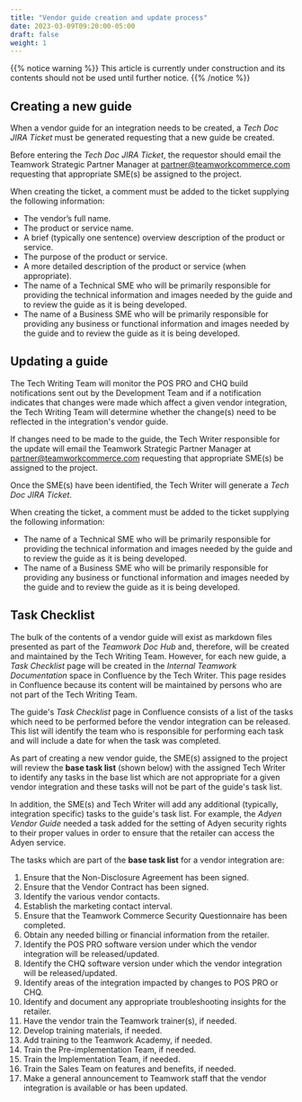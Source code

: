 ```yaml
---
title: "Vendor guide creation and update process"
date: 2023-03-09T09:20:00-05:00
draft: false
weight: 1
---
```

<!-- Weight MUST BE less than 100 -->

{{% notice warning %}}
This article is currently under construction and its contents should not be used until further notice.
{{% /notice %}}

## Creating a new guide

When a vendor guide for an integration needs to be created, a *Tech Doc JIRA Ticket* must be generated requesting that a new guide be created.

Before entering the *Tech Doc JIRA Ticket*, the requestor should email the Teamwork Strategic Partner Manager at partner@teamworkcommerce.com requesting that appropriate SME(s) be assigned to the project.

When creating the ticket, a comment must be added to the ticket supplying the following information:  
- The vendor’s full name.  
- The product or service name.  
- A brief (typically one sentence) overview description of the product or service.  
- The purpose of the product or service.  
- A more detailed description of the product or service (when appropriate).  
- The name of a Technical SME who will be primarily responsible for providing the technical information and images needed by the guide and to review the guide as it is being developed.  
- The name of a Business SME who will be primarily responsible for providing any business or functional information and images needed by the guide and to review the guide as it is being developed.

## Updating a guide

The Tech Writing Team will monitor the POS PRO and CHQ build notifications sent out by the Development Team and if a notification indicates that changes were made which affect a given vendor integration, the Tech Writing Team will determine whether the change(s) need to be reflected in the integration's vendor guide.

If changes need to be made to the guide, the Tech Writer responsible for the update  will email the Teamwork Strategic Partner Manager at partner@teamworkcommerce.com requesting that appropriate SME(s) be assigned to the project.

Once the SME(s) have been identified, the Tech Writer will generate a *Tech Doc JIRA Ticket*.

When creating the ticket, a comment must be added to the ticket supplying the following information:  
- The name of a Technical SME who will be primarily responsible for providing the technical information and images needed by the guide and to review the guide as it is being developed.  
- The name of a Business SME who will be primarily responsible for providing any business or functional information and images needed by the guide and to review the guide as it is being developed.

## Task Checklist

The bulk of the contents of a vendor guide will exist as markdown files presented as part of the *Teamwork Doc Hub* and, therefore, will be created and maintained by the Tech Writing Team. However, for each new guide, a *Task Checklist* page will be created in the *Internal Teamwork Documentation* space in Confluence by the Tech Writer. This page resides in Confluence because its content will be maintained by persons who are not part of the Tech Writing Team.

The guide's *Task Checklist* page in Confluence consists of a list of the tasks which need to be performed before the vendor integration can be released. This list will identify the team who is responsible for performing each task and will include a date for when the task was completed.

As part of creating a new vendor guide, the SME(s) assigned to the project will review the **base task list** (shown below) with the assigned Tech Writer to identify any tasks in the base list which are not appropriate for a given vendor integration and these tasks will not be part of the guide's task list.

In addition, the SME(s) and Tech Writer will add any additional (typically, integration specific) tasks to the guide's task list. For example, the *Adyen Vendor Guide* needed a task added for the setting of Adyen security rights to their proper values in order to ensure that the retailer can access the Adyen service.

<!-- ---- The first entry in the below list MUST BE '1.', any subsequent entry
          numbers can any other value, they will automatically be set sequentially.
-->
The tasks which are part of the **base task list** for a vendor integration are:  
1. Ensure that the Non-Disclosure Agreement has been signed.  
2. Ensure that the Vendor Contract has been signed.  
2. Identify the various vendor contacts.  
2. Establish the marketing contact interval.  
2. Ensure that the Teamwork Commerce Security Questionnaire has been completed.  
2. Obtain any needed billing or financial information from the retailer.
2. Identify the POS PRO software version under which the vendor integration will be released/updated. 
2. Identify the CHQ software version under which the vendor integration will be released/updated.  
2. Identify areas of the integration impacted by changes to POS PRO or CHQ.  
2. Identify and document any appropriate troubleshooting insights for the retailer.  
2. Have the vendor train the Teamwork trainer(s), if needed.  
2. Develop training materials, if needed.  
2. Add training to the Teamwork Academy, if needed.  
2. Train the Pre-implementation Team, if needed.  
2. Train the Implementation Team, if needed.  
2. Train the Sales Team on features and benefits, if needed.  
2. Make a general announcement to Teamwork staff that the vendor integration is available or has been updated.
